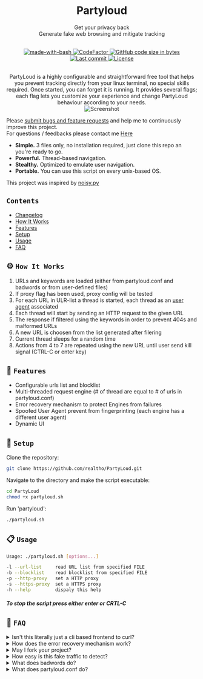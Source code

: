 <h1 align="center">
Partyloud
</h1>

<p align="center">
Get your privacy back<br>
Generate fake web browsing and mitigate tracking 
</p>

<div align="center">
  <br />
  <!-- made-with-bash -->
  <a href="https://www.gnu.org/software/bash/">
    <img src="https://img.shields.io/badge/Made%20with-Bash-1f425f.svg"
      alt="made-with-bash" />
  </a>
  <!-- CodeFactor -->
  <a href="https://www.codefactor.io/repository/github/realtho/partyloud">
    <img src="https://www.codefactor.io/repository/github/realtho/partyloud/badge"
      alt="CodeFactor" />
  </a>
  <!-- GitHub code size in bytes -->
  <a href="#">
    <img src="https://img.shields.io/github/languages/code-size/realtho/PartyLoud.svg"
      alt="GitHub code size in bytes" />
  </a>
  <br />
  <!-- GitHub last commit -->
  <a href="#">
    <img src="https://img.shields.io/github/last-commit/realtho/PartyLoud.svg"
      alt="Last commit" />
  </a>
  <!-- License -->
  <a href="#">
    <img src="https://img.shields.io/github/license/realtho/Partyloud.svg"
      alt="License" />
  </a>
  <br />
</div>
  
<p align="center">
<br />
PartyLoud is a highly configurable and straightforward free tool that helps you prevent tracking directly from your linux terminal, no special skills required. Once started, you can forget it is running. It provides several flags; each flag lets you customize your experience and change PartyLoud behaviour according to your needs.
<br />
<img src="https://i.imgur.com/cPO0X1U.png"
      alt="Screenshot" />
</p>

Please [submit bugs and feature requests](https://github.com/realtho/PartyLoud/issues) and help me to continuously improve this project.  
For questions / feedbacks please contact me [Here](https://www.reddit.com/message/compose/?to=Tho_real)

- **Simple.** 3 files only, no installation required, just clone this repo an you're ready to go.
- **Powerful.** Thread-based navigation.
- **Stealthy.** Optimized to emulate user navigation.
- **Portable.** You can use this script on every unix-based OS.

This project was inspired by [noisy.py](https://github.com/1tayH/noisy "noisy.py")

## `Contents`

* [Changelog](CHANGELOG.md)
* [How It Works](#howitworks)
* [Features](#features)
* [Setup](#setup)
* [Usage](#usage)
* [FAQ](#faq)

## ⚙️ `How It Works`

1. URLs and keywords are loaded (either from partyloud.conf and badwords or from user-defined files)
2. If proxy flag has been used, proxy config will be tested
3. For each URL in ULR-list a thread is started, each thread as an [user agent](https://developer.mozilla.org/en-US/docs/Web/HTTP/Headers/User-Agent) associated
4. Each thread will start by sending an HTTP request to the given URL
5. The response if filtered using the keywords in order to prevent 404s and malformed URLs
6. A new URL is choosen from the list generated after filering
7. Current thread sleeps for a random time
8. Actions from 4 to 7 are repeated using the new URL until user send kill signal (CTRL-C or enter key) 

## 🚀 `Features`

- Configurable urls list and blocklist
- Multi-threaded request engine (# of thread are equal to # of urls in partyloud.conf)
- Error recovery mechanism to protect Engines from failures
- Spoofed User Agent prevent from fingerprinting (each engine has a different user agent)
- Dynamic UI

## 🎉 `Setup`

Clone the repository:
```sh
git clone https://github.com/realtho/PartyLoud.git
```
Navigate to the directory and make the script executable:
```sh
cd PartyLoud
chmod +x partyloud.sh
```
Run 'partyloud':
```sh
./partyloud.sh
```

## 📋 `Usage`

```sh
Usage: ./partyloud.sh [options...]

-l --url-list     read URL list from specified FILE
-b --blocklist    read blocklist from specified FILE
-p --http-proxy   set a HTTP proxy
-s --https-proxy  set a HTTPS proxy
-h --help         dispaly this help
```

##### To stop the script press either enter or CRTL-C

## 📖 `FAQ`

<details>
  <summary>Isn't this literally just a cli based frontend to curl?</summary>
  <p><br />The core of the script is a curl request, but this tool does more than that. When you run the script, several threads are started. Each thread makes a different http request and parses the output to choose the next url, simulating web navigation. Unless the user stops the script (either pressing enter or via CTRL-C), it will stay alive.</p>
</details>

<details>
  <summary>How does the error recovery mechanism work? </summary>
  <p><br />Error recovery mechanism is an elegant way to say that if the http request returns a status code starting with 4 or 5 (error), the script will use a backup-url on order to continue normal execution.</p>
</details>

<details>
  <summary>May I fork your project?</summary>
  <p><br />Look <a href="https://tldrlegal.com/license/gnu-general-public-license-v3-(gpl-3)">Here</a> 😉</p>
</details>

<details>
  <summary>How easy is this fake traffic to detect?</summary>
  <p><br />Unfortunately it's pretty easy, but keep in mind that this is a beta and I'll fix this "issue" in upcoming releases.</p>
</details>

<details>
  <summary>What does badwords do?</summary>
  <p><br />badwords is just a list of keywords used to filter urls in order to prevent 404s and traversing non-html content (like images, css, js). You can create your own, but, unless you have special needs, I recommend you use the default one or at least use it as a template.</p>
</details>

<details>
  <summary>What does partyloud.conf do?</summary>
  <p><br />partyloud.conf is just a list of root urls used to start the fake navigation. You can create your own conf file, but pay attention that the more urls you add, the more threads you start. This is an "open issue". Upcoming releases will come with a max thread number in order to avoid <a href="https://www.geeksforgeeks.org/fork-bomb/">Fork Bombs</a>.</p>
</details>
